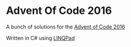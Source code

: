 # Advent Of Code 2016

A bunch of solutions for the [Advent of Code 2016](http://adventofcode.com/)

Written in C# using [LINQPad](http://www.linqpad.net/)
